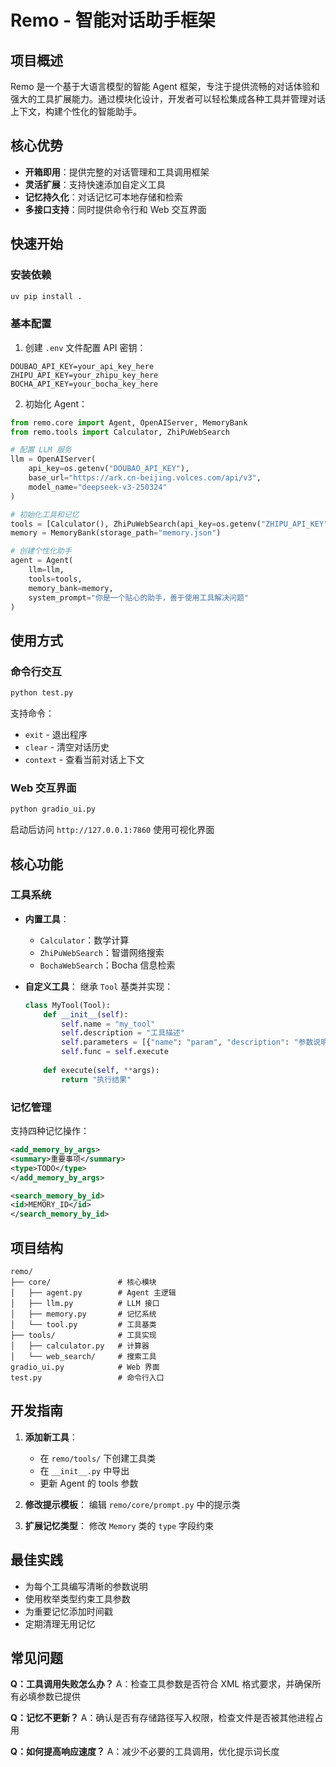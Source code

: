 # Remo - 智能对话助手框架

## 项目概述
Remo 是一个基于大语言模型的智能 Agent 框架，专注于提供流畅的对话体验和强大的工具扩展能力。通过模块化设计，开发者可以轻松集成各种工具并管理对话上下文，构建个性化的智能助手。

## 核心优势

- **开箱即用**：提供完整的对话管理和工具调用框架
- **灵活扩展**：支持快速添加自定义工具
- **记忆持久化**：对话记忆可本地存储和检索
- **多接口支持**：同时提供命令行和 Web 交互界面

## 快速开始

### 安装依赖
```bash
uv pip install .
```

### 基本配置
1. 创建 `.env` 文件配置 API 密钥：
```env
DOUBAO_API_KEY=your_api_key_here
ZHIPU_API_KEY=your_zhipu_key_here
BOCHA_API_KEY=your_bocha_key_here
```

2. 初始化 Agent：
```python
from remo.core import Agent, OpenAIServer, MemoryBank
from remo.tools import Calculator, ZhiPuWebSearch

# 配置 LLM 服务
llm = OpenAIServer(
    api_key=os.getenv("DOUBAO_API_KEY"),
    base_url="https://ark.cn-beijing.volces.com/api/v3",
    model_name="deepseek-v3-250324"
)

# 初始化工具和记忆
tools = [Calculator(), ZhiPuWebSearch(api_key=os.getenv("ZHIPU_API_KEY"))]
memory = MemoryBank(storage_path="memory.json")

# 创建个性化助手
agent = Agent(
    llm=llm,
    tools=tools,
    memory_bank=memory,
    system_prompt="你是一个贴心的助手，善于使用工具解决问题"
)
```

## 使用方式

### 命令行交互
```bash
python test.py
```
支持命令：
- `exit` - 退出程序
- `clear` - 清空对话历史
- `context` - 查看当前对话上下文

### Web 交互界面
```bash
python gradio_ui.py
```
启动后访问 `http://127.0.0.1:7860` 使用可视化界面

## 核心功能

### 工具系统
- **内置工具**：
  - `Calculator`：数学计算
  - `ZhiPuWebSearch`：智谱网络搜索
  - `BochaWebSearch`：Bocha 信息检索

- **自定义工具**：
  继承 `Tool` 基类并实现：
  ```python
  class MyTool(Tool):
      def __init__(self):
          self.name = "my_tool"
          self.description = "工具描述"
          self.parameters = [{"name": "param", "description": "参数说明"}]
          self.func = self.execute
      
      def execute(self, **args):
          return "执行结果"
  ```

### 记忆管理
支持四种记忆操作：
```xml
<add_memory_by_args>
<summary>重要事项</summary>
<type>TODO</type>
</add_memory_by_args>

<search_memory_by_id>
<id>MEMORY_ID</id>
</search_memory_by_id>
```

## 项目结构
```
remo/
├── core/               # 核心模块
│   ├── agent.py        # Agent 主逻辑
│   ├── llm.py          # LLM 接口
│   ├── memory.py       # 记忆系统
│   └── tool.py         # 工具基类
├── tools/              # 工具实现
│   ├── calculator.py   # 计算器
│   └── web_search/     # 搜索工具
gradio_ui.py            # Web 界面
test.py                 # 命令行入口
```

## 开发指南

1. **添加新工具**：
   - 在 `remo/tools/` 下创建工具类
   - 在 `__init__.py` 中导出
   - 更新 Agent 的 tools 参数

2. **修改提示模板**：
   编辑 `remo/core/prompt.py` 中的提示类

3. **扩展记忆类型**：
   修改 `Memory` 类的 `type` 字段约束

## 最佳实践

- 为每个工具编写清晰的参数说明
- 使用枚举类型约束工具参数
- 为重要记忆添加时间戳
- 定期清理无用记忆

## 常见问题

**Q：工具调用失败怎么办？**
A：检查工具参数是否符合 XML 格式要求，并确保所有必填参数已提供

**Q：记忆不更新？**
A：确认是否有存储路径写入权限，检查文件是否被其他进程占用

**Q：如何提高响应速度？**
A：减少不必要的工具调用，优化提示词长度
